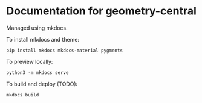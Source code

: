 # Documentation for geometry-central 


Managed using mkdocs.

To install mkdocs and theme:
```
pip install mkdocs mkdocs-material pygments
```

To preview locally:
```
python3 -m mkdocs serve
```

To build and deploy (TODO):
```
mkdocs build 
```
